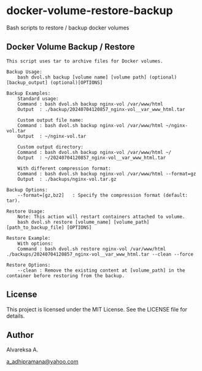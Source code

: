# docker-volume-restore-backup

Bash scripts to restore / backup docker volumes

## Docker Volume Backup / Restore

```
This script uses tar to archive files for Docker volumes.

Backup Usage:
    bash dvol.sh backup [volume name] [volume path] (optional)[backup_output] (optional)[OPTIONS]

Backup Examples:
    Standard usage:
    Command : bash dvol.sh backup nginx-vol /var/www/html
    Output  : ./backup/20240704120857_nginx-vol__var_www_html.tar

    Custom output file name:
    Command : bash dvol.sh backup nginx-vol /var/www/html ~/nginx-vol.tar
    Output  : ~/nginx-vol.tar

    Custom output directory:
    Command : bash dvol.sh backup nginx-vol /var/www/html ~/
    Output  : ~/20240704120857_nginx-vol__var_www_html.tar

    With different compression format:
    Command : bash dvol.sh backup nginx-vol /var/www/html --format=gz
    Output  : ./backups/nginx-vol.tar.gz

Backup Options:
    --format=[gz,bz2]   : Specify the compression format (default: tar).

Restore Usage:
    Note: This action will restart containers attached to volume.
    bash dvol.sh restore [volume_name] [volume_path] [path_to_backup_file] [OPTIONS]

Restore Example:
    With options:
    Command : bash dvol.sh restore nginx-vol /var/www/html ./backups/20240704120857_nginx-vol__var_www_html.tar --clean --force

Restore Options:
    --clean : Remove the existing content at [volume_path] in the container before restoring from the backup.
```

## License

This project is licensed under the MIT License. See the LICENSE file for details.

## Author

Alvareksa A.

a_adhipramana@yahoo.com
